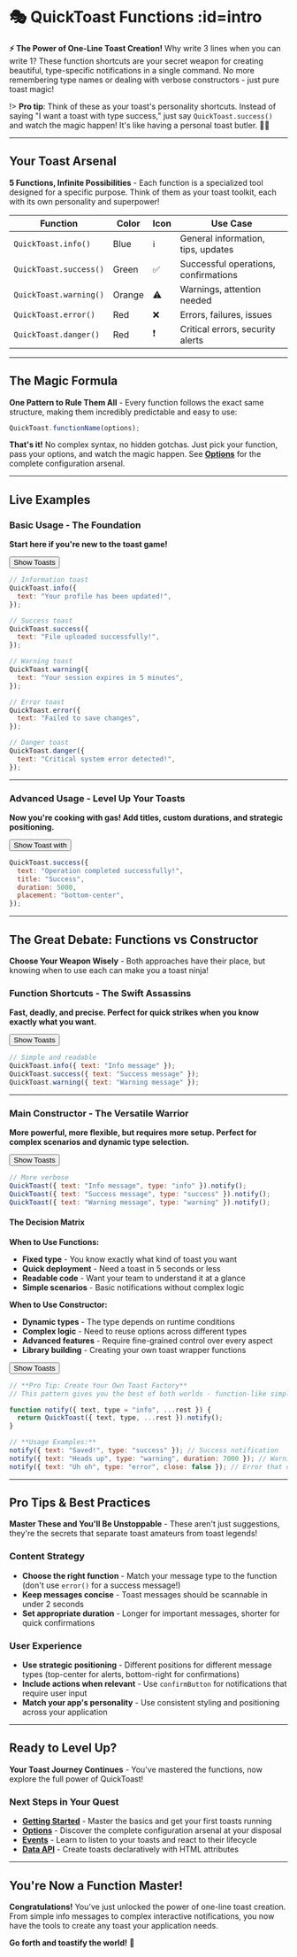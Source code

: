 # 🎭 QuickToast Functions :id=intro

**⚡ The Power of One-Line Toast Creation!** Why write 3 lines when you can write 1? These function shortcuts are your secret weapon for creating beautiful, type-specific notifications in a single command. No more remembering type names or dealing with verbose constructors - just pure toast magic!

<div class="blockquote-orange blockquote-wrapper">

!> **Pro tip**: Think of these as your toast's personality shortcuts. Instead of saying "I want a toast with type success," just say `QuickToast.success()` and watch the magic happen! It's like having a personal toast butler. 🎩✨

</div>

---

## Your Toast Arsenal

**5 Functions, Infinite Possibilities** - Each function is a specialized tool designed for a specific purpose. Think of them as your toast toolkit, each with its own personality and superpower!

| Function               | Color  | Icon | Use Case                             |
| ---------------------- | ------ | ---- | ------------------------------------ |
| `QuickToast.info()`    | Blue   | ℹ️   | General information, tips, updates   |
| `QuickToast.success()` | Green  | ✅   | Successful operations, confirmations |
| `QuickToast.warning()` | Orange | ⚠️   | Warnings, attention needed           |
| `QuickToast.error()`   | Red    | ❌   | Errors, failures, issues             |
| `QuickToast.danger()`  | Red    | ❗   | Critical errors, security alerts     |

---

## The Magic Formula

**One Pattern to Rule Them All** - Every function follows the exact same structure, making them incredibly predictable and easy to use:

```javascript
QuickToast.functionName(options);
```

**That's it!** No complex syntax, no hidden gotchas. Just pick your function, pass your options, and watch the magic happen. See **[Options](options.md)** for the complete configuration arsenal.

---

## Live Examples

### Basic Usage - The Foundation

**Start here if you're new to the toast game!**

<div class="code-wrapper">
  <div>
  <button data-quicktoast>Show Toasts</button>
  </div>

```javascript
// Information toast
QuickToast.info({
  text: "Your profile has been updated!",
});

// Success toast
QuickToast.success({
  text: "File uploaded successfully!",
});

// Warning toast
QuickToast.warning({
  text: "Your session expires in 5 minutes",
});

// Error toast
QuickToast.error({
  text: "Failed to save changes",
});

// Danger toast
QuickToast.danger({
  text: "Critical system error detected!",
});
```

</div>

---

### Advanced Usage - Level Up Your Toasts

**Now you're cooking with gas! Add titles, custom durations, and strategic positioning.**

<div class="code-wrapper">
  <div>
  <button data-quicktoast>Show Toast with</button>
  </div>

```javascript
QuickToast.success({
  text: "Operation completed successfully!",
  title: "Success",
  duration: 5000,
  placement: "bottom-center",
});
```

</div>

---

## The Great Debate: Functions vs Constructor

**Choose Your Weapon Wisely** - Both approaches have their place, but knowing when to use each can make you a toast ninja!

### Function Shortcuts - The Swift Assassins

**Fast, deadly, and precise. Perfect for quick strikes when you know exactly what you want.**

<div class="code-wrapper">
  <div>
  <button data-quicktoast>Show Toasts</button>
  </div>

```javascript
// Simple and readable
QuickToast.info({ text: "Info message" });
QuickToast.success({ text: "Success message" });
QuickToast.warning({ text: "Warning message" });
```

</div>

---

### Main Constructor - The Versatile Warrior

**More powerful, more flexible, but requires more setup. Perfect for complex scenarios and dynamic type selection.**

<div class="code-wrapper">
  <div>
  <button data-quicktoast>Show Toasts</button>
  </div>

```javascript
// More verbose
QuickToast({ text: "Info message", type: "info" }).notify();
QuickToast({ text: "Success message", type: "success" }).notify();
QuickToast({ text: "Warning message", type: "warning" }).notify();
```

</div>

#### The Decision Matrix

**When to Use Functions:**

- **Fixed type** - You know exactly what kind of toast you want
- **Quick deployment** - Need a toast in 5 seconds or less
- **Readable code** - Want your team to understand it at a glance
- **Simple scenarios** - Basic notifications without complex logic

**When to Use Constructor:**

- **Dynamic types** - The type depends on runtime conditions
- **Complex logic** - Need to reuse options across different types
- **Advanced features** - Require fine-grained control over every aspect
- **Library building** - Creating your own toast wrapper functions

<div class="code-wrapper">
  <div>
  <button data-quicktoast>Show Toasts</button>
  </div>

```javascript
// **Pro Tip: Create Your Own Toast Factory**
// This pattern gives you the best of both worlds - function-like simplicity with constructor flexibility

function notify({ text, type = "info", ...rest }) {
  return QuickToast({ text, type, ...rest }).notify();
}

// **Usage Examples:**
notify({ text: "Saved!", type: "success" }); // Success notification
notify({ text: "Heads up", type: "warning", duration: 7000 }); // Warning with custom duration
notify({ text: "Uh oh", type: "error", close: false }); // Error that can't be closed
```

</div>

---

## Pro Tips & Best Practices

**Master These and You'll Be Unstoppable** - These aren't just suggestions, they're the secrets that separate toast amateurs from toast legends!

### Content Strategy

- **Choose the right function** - Match your message type to the function (don't use `error()` for a success message!)
- **Keep messages concise** - Toast messages should be scannable in under 2 seconds
- **Set appropriate duration** - Longer for important messages, shorter for quick confirmations

### User Experience

- **Use strategic positioning** - Different positions for different message types (top-center for alerts, bottom-right for confirmations)
- **Include actions when relevant** - Use `confirmButton` for notifications that require user input
- **Match your app's personality** - Use consistent styling and positioning across your application

---

## Ready to Level Up?

**Your Toast Journey Continues** - You've mastered the functions, now explore the full power of QuickToast!

### Next Steps in Your Quest

- **[Getting Started](getting-started.md)** - Master the basics and get your first toasts running
- **[Options](options.md)** - Discover the complete configuration arsenal at your disposal
- **[Events](events.md)** - Learn to listen to your toasts and react to their lifecycle
- **[Data API](data-api.md)** - Create toasts declaratively with HTML attributes

---

## You're Now a Function Master!

**Congratulations!** You've just unlocked the power of one-line toast creation. From simple info messages to complex interactive notifications, you now have the tools to create any toast your application needs.

**Go forth and toastify the world!** 🚀

